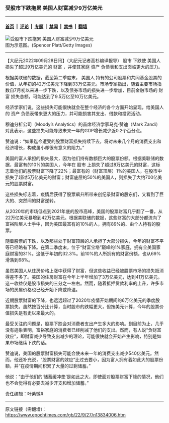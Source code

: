 ### 受股市下跌拖累 美国人财富减少9万亿美元

---

#### [首页](../../../..?n13834006) &nbsp;|&nbsp; [评论](../../../../../epoch-comment?n13834006) &nbsp;|&nbsp; [专题](../../../../../epoch-special?n13834006) &nbsp;|&nbsp; [禁闻](../../../../../epoch-news?n13834006) &nbsp;|&nbsp; [禁书](../../../../../books?n13834006) &nbsp;|&nbsp; [翻墙](https://github.com/gfw-breaker/nogfw/blob/master/README.md?n13834006)


<div><img alt="受股市下跌拖累 美国人财富减少9万亿美元" class="attachment-djy_600_400 size-djy_600_400 wp-post-image" src="https://i.epochtimes.com/assets/uploads/2016/09/20160909_stock-600x400.jpg"/>
<div class="caption">
 图为示意图。(Spencer Platt/Getty Images)
</div></div><hr/><div class="post_content" id="artbody" itemprop="articleBody">
 <!-- article content begin -->
 <p>
  【大纪元2022年09月28日讯】（大纪元记者高杉编译报导）
  <ok href="https://www.epochtimes.com/gb/tag/%E8%82%A1%E5%B8%82.html">
   股市
  </ok>
  下跌使
  <ok href="https://www.epochtimes.com/gb/tag/%E7%BE%8E%E5%9B%BD%E4%BA%BA.html">
   美国人
  </ok>
  损失了超过9万亿美元的
  <ok href="https://www.epochtimes.com/gb/tag/%E8%B4%A2%E5%AF%8C.html">
   财富
  </ok>
  ，并使其家庭
  <ok href="https://www.epochtimes.com/gb/tag/%E8%B5%84%E4%BA%A7.html">
   资产
  </ok>
  负债表和支出面临更大的压力。
 </p>
 <p>
  根据美联储的数据，截至第二季度末，
  <ok href="https://www.epochtimes.com/gb/tag/%E7%BE%8E%E5%9B%BD%E4%BA%BA.html">
   美国人
  </ok>
  持有的公司股票和共同基金股票的价值，从年初的42万亿美元下降到33万亿美元。市场专家指出，随着主要市场指数自7月初以来进一步下跌，以及债券市场的损失进一步增加，目前金融市场的
  <ok href="https://www.epochtimes.com/gb/tag/%E8%B4%A2%E5%AF%8C.html">
   财富
  </ok>
  损失总额，可能达到了9.5万亿至10万亿美元。
 </p>
 <p>
  经济学家们说，这些损失可能很快就会在整个经济的各个方面开始显现，给美国人的
  <ok href="https://www.epochtimes.com/gb/tag/%E8%B5%84%E4%BA%A7.html">
   资产
  </ok>
  负债表带来更大的压力，并可能损害其支出、借款和投资活动。
 </p>
 <p>
  穆迪分析公司（Moody’s Analytics）的首席经济学家马克·赞迪（Mark Zandi）对此表示，这些损失可能导致未来一年的GDP增长减少近0.2个百分点。
 </p>
 <p>
  赞迪说：“如果迄今遭受的股票财富损失持续下去，将对未来几个月的消费支出和经济增长，构成虽小却很有意义的阻力。”
 </p>
 <p>
  美国的富人承担的损失最大，因为他们持有数额巨大的股票份额。根据美联储的数据，最富有的10%的美国人，今年在
  <ok href="https://www.epochtimes.com/gb/tag/%E8%82%A1%E5%B8%82.html">
   股市
  </ok>
  上损失了超过8万亿美元的财富，这标志着他们的股票财富下降了22%；最富有的（财富顶层）1%的美国人，在股市中损失了超过5万亿美元的财富；财富底层的50%的美国人，则损失了大约700亿美元的股票财富。
 </p>
 <p>
  这些损失标志着，疫情后获得了股票飙升所带来创纪录财富的股东们，又看到了巨大的、突然间的财富逆转。
 </p>
 <p>
  从2020年的市场低点到2021年底的股市高峰，美国的股票财富几乎翻了一番，从22万亿美元暴增到42万亿美元。根据美联储的数据，这些财富的大部分都流向了富裕阶层人士手中，因为美国最富有的10%的人，拥有89%的、由个人持有的股票。
 </p>
 <p>
  随着股票的下跌，以及那些处于财富顶层的人承担了大部分损失，今年的财富不平等已经略有下降。在第二季度末，位于“财富宝塔”巅峰的1%家庭，拥有全美国家庭财富的31%。这低于年初的32.3%。前10%的人所拥有的财富份额，也从69%滑落到68%。
 </p>
 <p>
  虽然美国人从住房价格上涨中获得了财富，但这些收益已经被股票市场的损失抵消得差不多了。美国的住房财富在今年上半年增加了3万亿美元，达到41万亿美元。这一收益仅是股市损失的三分之一左右。然而，随着抵押贷款利率的上升，许多市场的房屋价格也已经开始下降或降温。
 </p>
 <p>
  近期股票财富的下降，也远远超过了2020年疫情开始期间的6万亿美元的季度股票损失。虽然按百分比计算，当时股市的跌幅更大，但按美元计算，今年的股票价值损失是有史以来最大的。
 </p>
 <p>
  最受关注的问题是，股票下跌会对消费者支出产生多大的影响。到目前为止，几乎没有迹象表明，富裕家庭的消费者已经削减了他们的支出。然而，有人说“负财富效应”，即财富减少导致支出减少的理论，可能很快就会开始产生影响，特别是如果市场继续下跌的话。
 </p>
 <p>
  赞迪说，美国的股票财富损失可能会使未来一年的消费支出减少540亿美元。然而，他还补充说，“股票财富的效应”比过去要小，因为富人拥有着如此大的股票份额，并“在疫情期间积累了大量的过剩储蓄。”
 </p>
 <p>
  他说：“由于他们的‘储蓄缓冲垫’是如此之大，即使面对股票财富下降的情况，他们也不会觉得有必要去减少开支和增加储蓄。”
 </p>
 <p>
  责任编辑：叶紫微#
 </p>
 <!-- article content end -->
 <div id="below_article_ad">
 </div>
</div>


---

原文链接（需翻墙）：https://www.epochtimes.com/gb/22/9/27/n13834006.htm